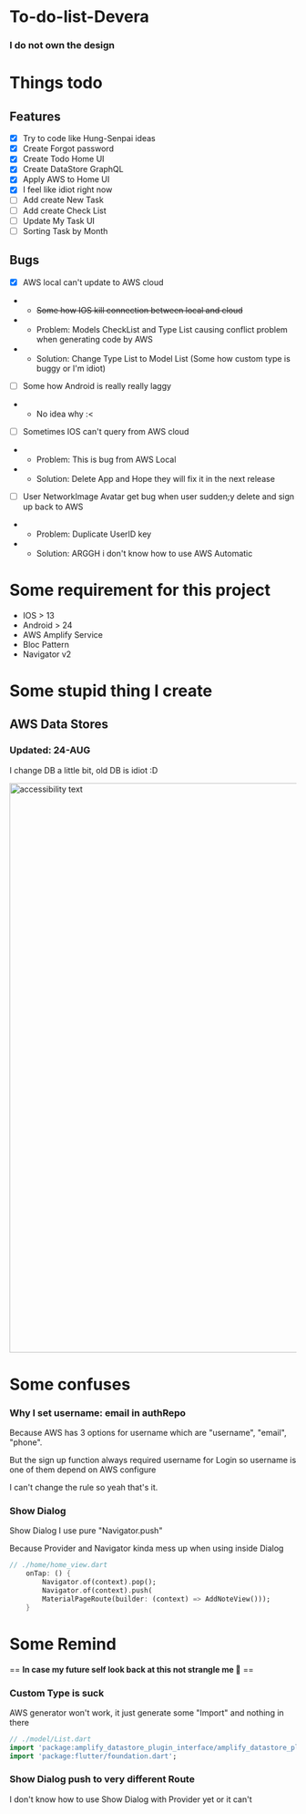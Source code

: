 # To-do-list-Devera

### I do not own the design

# Things todo

## Features

- [x] Try to code like Hung-Senpai ideas
- [x] Create Forgot password
- [x] Create Todo Home UI
- [x] Create DataStore GraphQL
- [x] Apply AWS to Home UI
- [x] I feel like idiot right now
- [ ] Add create New Task
- [ ] Add create Check List
- [ ] Update My Task UI
- [ ] Sorting Task by Month

## Bugs

- [x] AWS local can't update to AWS cloud
- - <strike>Some how IOS kill connection between local and cloud</strike>
- - Problem: Models CheckList and Type List causing conflict problem when generating code by AWS
- - Solution: Change Type List to Model List (Some how custom type is buggy or I'm idiot)

- [ ] Some how Android is really really laggy
- - No idea why :<

- [ ] Sometimes IOS can't query from AWS cloud
- - Problem: This is bug from AWS Local
- - Solution: Delete App and Hope they will fix it in the next release

- [ ] User NetworkImage Avatar get bug when user sudden;y delete and sign up back to AWS
- - Problem: Duplicate UserID key
- - Solution: ARGGH i don't know how to use AWS Automatic

# Some requirement for this project

- IOS > 13
- Android > 24
- AWS Amplify Service
- Bloc Pattern
- Navigator v2

# Some stupid thing I create

## AWS Data Stores

### Updated: 24-AUG

I change DB a little bit, old DB is idiot :D

<img src="https://firebasestorage.googleapis.com/v0/b/wanders-b9bab.appspot.com/o/Main%20UI%20Images%2FScreen%20Shot%202021-08-24%20at%2021.23.27.png?alt=media&token=dde11b50-cfb1-4e4f-a11d-ff28f2e2b769" width="1000" alt="accessibility text">

# Some confuses

### Why I set username: email in authRepo

Because AWS has 3 options for username which are "username", "email", "phone".

But the sign up function always required username for Login so username is one of them depend on AWS configure

I can't change the rule so yeah that's it.

### Show Dialog

Show Dialog I use pure "Navigator.push"

Because Provider and Navigator kinda mess up when using inside Dialog

```dart
// ./home/home_view.dart
    onTap: () {
        Navigator.of(context).pop();
        Navigator.of(context).push(
        MaterialPageRoute(builder: (context) => AddNoteView()));
    }
```

# Some Remind

== <b>In case my future self look back at this not strangle me 👼</b> ==

### Custom Type is suck

AWS generator won't work, it just generate some "Import" and nothing in there

```dart
// ./model/List.dart
import 'package:amplify_datastore_plugin_interface/amplify_datastore_plugin_interface.dart';
import 'package:flutter/foundation.dart';
```

### Show Dialog push to very different Route

I don't know how to use Show Dialog with Provider yet or it can't
